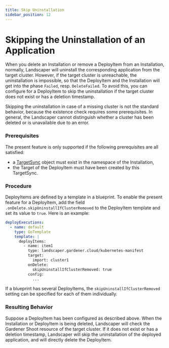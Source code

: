```yaml
---
title: Skip Uninstallation
sidebar_position: 12
---
```


# Skipping the Uninstallation of an Application

When you delete an Installation or remove a DeployItem from an Installation, normally, Landscaper will uninstall the 
corresponding application from the target cluster. However, if the target cluster is unreachable, the uninstallation is 
impossible, so that the DeployItem and the Installation will get into the phase `Failed`, resp. `DeleteFailed`. 
To avoid this, you can configure for a DeployItem to skip the uninstallation if the target cluster does not exist 
or has a deletion timestamp.

Skipping the uninstallation in case of a missing cluster is not the standard behavior, because the existence check 
requires some prerequisites. In general, the Landscaper cannot distinguish whether a cluster has been deleted or 
is unavailable due to an error.


### Prerequisites

The present feature is only supported if the following prerequisites are all satisfied:

- a [TargetSync][1] object must exist in the namespace of the Installation,
- the Target of the DeployItem must have been created by this TargetSync.


### Procedure

DeployItems are defined by a template in a blueprint.
To enable the present feature for a DeployItem, add the field `.onDelete.skipUninstallIfClusterRemoved` to the 
DeployItem template and set its value to `true`. Here is an example:

```yaml
deployExecutions:
  - name: default
    type: GoTemplate
    template: |
      deployItems:
        - name: item1
          type: landscaper.gardener.cloud/kubernetes-manifest
          target:
            import: cluster1
          onDelete:
            skipUninstallIfClusterRemoved: true
          config:
            ...
```

If a blueprint has several DeployItems, the `skipUninstallIfClusterRemoved` setting can be specified for each
of them individually.


### Resulting Behavior

Suppose a DeployItem has been configured as described above. When the Installation or DeployItem is being deleted,
Landscaper will check the Gardener Shoot resource of the target cluster. If it does not exist or has a deletion timestamp,
Landscaper will skip the uninstallation of the deployed application, and will directly delete the DeployItem. 


<!-- References -->

[1]: TargetSyncs.md  
